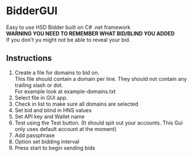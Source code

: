 # BidderGUI

Easy to use HSD Bidder built on C# .net framework  
**WARNING YOU NEED TO REMEMBER WHAT BID/BLIND YOU ADDED**  
If you don't yu might not be able to reveal your bid.

## Instructions
1. Create a file for domains to bid on.  
    This file should contain a domain per line. They should not contain any trailing slash or dot.  
    For example look at example-domains.txt
2. Select file in GUI app.
3. Check in list to make sure all domains are selected
4. Set bid and blind in HNS values
5. Set API key and Wallet name
6. Test using the Test button. (It should spit out your accounts. This Gui only uses default account at the moment)
7. Add passphrase
8. Option set bidding interval
9. Press start to begin sending bids